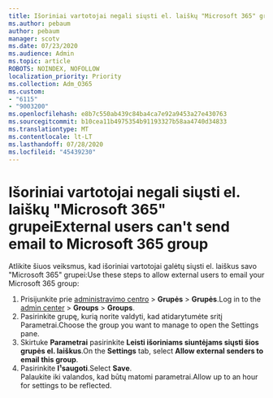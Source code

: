 ```yaml
---
title: Išoriniai vartotojai negali siųsti el. laiškų "Microsoft 365" grupei
ms.author: pebaum
author: pebaum
manager: scotv
ms.date: 07/23/2020
ms.audience: Admin
ms.topic: article
ROBOTS: NOINDEX, NOFOLLOW
localization_priority: Priority
ms.collection: Adm_O365
ms.custom:
- "6115"
- "9003200"
ms.openlocfilehash: e8b7c550ab439c84ba4ca7e92a9453a27e430763
ms.sourcegitcommit: b10cea11b4975354b91193327b58aa4740d34833
ms.translationtype: MT
ms.contentlocale: lt-LT
ms.lasthandoff: 07/28/2020
ms.locfileid: "45439230"
---
```

# <a name="external-users-cant-send-email-to-microsoft-365-group"></a><span data-ttu-id="57c48-102">Išoriniai vartotojai negali siųsti el. laiškų "Microsoft 365" grupei</span><span class="sxs-lookup"><span data-stu-id="57c48-102">External users can't send email to Microsoft 365 group</span></span>

<span data-ttu-id="57c48-103">Atlikite šiuos veiksmus, kad išoriniai vartotojai galėtų siųsti el. laiškus savo "Microsoft 365" grupei:</span><span class="sxs-lookup"><span data-stu-id="57c48-103">Use these steps to allow external users to email your Microsoft 365 group:</span></span>

1. <span data-ttu-id="57c48-104">Prisijunkite prie [administravimo centro](https://admin.microsoft.com/)  >  **Grupės**  >  **Grupės**.</span><span class="sxs-lookup"><span data-stu-id="57c48-104">Log in to the [admin center](https://admin.microsoft.com/) > **Groups** > **Groups**.</span></span>
2. <span data-ttu-id="57c48-105">Pasirinkite grupę, kurią norite valdyti, kad atidarytumėte sritį Parametrai.</span><span class="sxs-lookup"><span data-stu-id="57c48-105">Choose the group you want to manage to open the Settings pane.</span></span>
3. <span data-ttu-id="57c48-106">Skirtuke **Parametrai** pasirinkite **Leisti išoriniams siuntėjams siųsti šios grupės el. laiškus**.</span><span class="sxs-lookup"><span data-stu-id="57c48-106">On the **Settings** tab, select **Allow external senders to email this group**.</span></span>
4. <span data-ttu-id="57c48-107">Pasirinkite **I¹saugoti**.</span><span class="sxs-lookup"><span data-stu-id="57c48-107">Select **Save**.</span></span></br>
    <span data-ttu-id="57c48-108">Palaukite iki valandos, kad būtų matomi parametrai.</span><span class="sxs-lookup"><span data-stu-id="57c48-108">Allow up to an hour for settings to be reflected.</span></span> 
